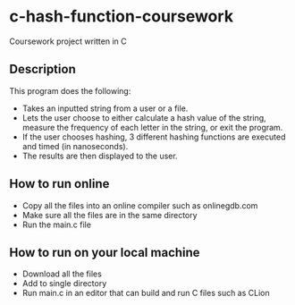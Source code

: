 # c-hash-function-coursework
Coursework project written in C
## Description
This program does the following:
- Takes an inputted string from a user or a file.
- Lets the user choose to either calculate a hash value of the string, measure the frequency of each letter in the string, or exit the program.
- If the user chooses hashing, 3 different hashing functions are executed and timed (in nanoseconds).
- The results are then displayed to the user.
## How to run online
- Copy all the files into an online compiler such as onlinegdb.com
- Make sure all the files are in the same directory
- Run the main.c file
## How to run on your local machine
- Download all the files
- Add to single directory
- Run main.c in an editor that can build and run C files such as CLion 
